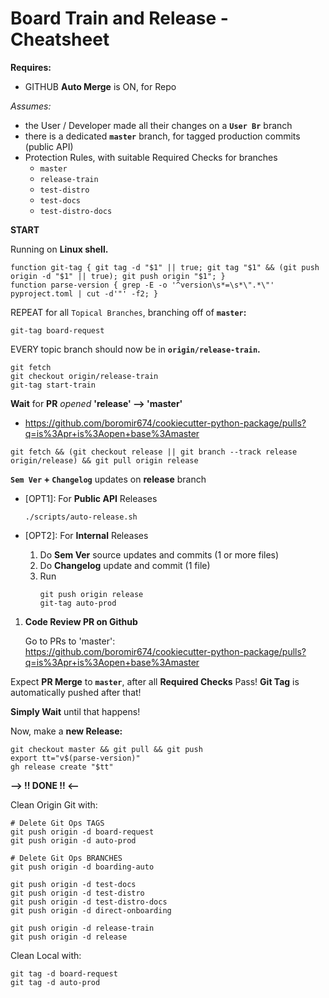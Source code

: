 
# Board Train and Release - Cheatsheet

**Requires:**
- GITHUB **Auto Merge** is ON, for Repo

*Assumes:*
- the User / Developer made all their changes on a **`User Br`** branch
- there is a dedicated **`master`** branch, for tagged production commits (public API)
- Protection Rules, with suitable Required Checks for branches
  - `master`
  - `release-train`
  - `test-distro`
  - `test-docs`
  - `test-distro-docs`

**START**

Running on **Linux shell.**

```shell
function git-tag { git tag -d "$1" || true; git tag "$1" && (git push origin -d "$1" || true); git push origin "$1"; }
function parse-version { grep -E -o '^version\s*=\s*\".*\"' pyproject.toml | cut -d'"' -f2; }
```

REPEAT for all `Topical Branches`, branching off of **`master`:**

```shell
git-tag board-request
```

EVERY topic branch should now be in **`origin/release-train`.**

```shell
git fetch
git checkout origin/release-train
git-tag start-train
```

**Wait** for **PR** *opened* **'release' --> 'master'**
- https://github.com/boromir674/cookiecutter-python-package/pulls?q=is%3Apr+is%3Aopen+base%3Amaster

```shell
git fetch && (git checkout release || git branch --track release origin/release) && git pull origin release
```
**`Sem Ver` + `Changelog`** updates on **release** branch

- [OPT1]\: For **Public API** Releases

    ```shell
    ./scripts/auto-release.sh
    ```

- [OPT2]\: For **Internal** Releases

    1. Do **Sem Ver** source updates and commits (1 or more files)
    2. Do **Changelog** update and commit (1 file)
    3. Run
        ```shell
        git push origin release
        git-tag auto-prod
        ```

1. **Code Review PR on Github**

    Go to PRs to 'master':  
    https://github.com/boromir674/cookiecutter-python-package/pulls?q=is%3Apr+is%3Aopen+base%3Amaster

Expect **PR Merge** to **`master`**, after all **Required Checks** Pass!
**Git Tag** is automatically pushed after that!

**Simply Wait** until that happens!

Now, make a **new Release:**

```shell
git checkout master && git pull && git push
export tt="v$(parse-version)"
gh release create "$tt"
```
**--> !! DONE !! <--**

Clean Origin Git with:

```shell
# Delete Git Ops TAGS
git push origin -d board-request
git push origin -d auto-prod

# Delete Git Ops BRANCHES
git push origin -d boarding-auto

git push origin -d test-docs
git push origin -d test-distro
git push origin -d test-distro-docs
git push origin -d direct-onboarding

git push origin -d release-train
git push origin -d release
```

Clean Local with:
```shell
git tag -d board-request
git tag -d auto-prod
```